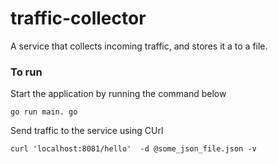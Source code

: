 # traffic-collector

A service that collects incoming traffic, and stores it a to a file. 



### To run

Start the application by running the command below
```
go run main. go
```

Send traffic to the service using CUrl

```
curl 'localhost:8081/hello'  -d @some_json_file.json -v
```

